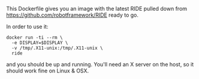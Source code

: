 This Dockerfile gives you an image with the latest RIDE pulled down from https://github.com/robotframework/RIDE ready to go.

In order to use it:

```
docker run -ti --rm \
  -e DISPLAY=$DISPLAY \
  -v /tmp/.X11-unix:/tmp/.X11-unix \
  ride
```
and you should be up and running. You'll need an X server on the host, so it should work fine on Linux & OSX. 
